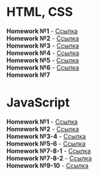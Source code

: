 
# <b>HTML, CSS</b><br>
<b>Homework №1</b> - <a href="http://larisach.github.io/GoIT/markup/home/lesson1/index.html">Ссылка</a><br>
<b>Homework №2</b> - <a href="http://larisach.github.io/GoIT/markup/home/lesson3/index.html">Ссылка</a><br>
<b>Homework №3</b> - <a href="http://larisach.github.io/GoIT/markup/home/lesson4/index.html">Ссылка</a><br>
<b>Homework №4</b> - <a href="http://larisach.github.io/GoIT/markup/home/lesson5(picture)/index.html">Ссылка</a><br>
<b>Homework №5</b> - <a href="http://larisach.github.io/GoIT/markup/home/lesson5/index.html">Ссылка</a><br>
<b>Homework №6</b> - <a href="http://larisach.github.io/GoIT/markup/home/lesson6/index.html">Ссылка</a><br>
<b>Homework №7</b>

# <b>JavaScript</b><br>
<b>Homework №1</b> - <a href="http://larisach.github.io/GoIT/JavaScript/js_01-02/part1/index.html">Ссылка</a><br>
<b>Homework №2</b> - <a href="http://larisach.github.io/GoIT/JavaScript/js_01-02/part2/index.html">Ссылка</a><br>
<b>Homework №3-4</b> - <a href="http://larisach.github.io/GoIT/JavaScript/js_03-04/index.html">Ссылка</a><br>
<b>Homework №5-6</b> - <a href="http://larisach.github.io/GoIT/JavaScript/js_05-06/index.html">Ссылка</a><br>
<b>Homework №7-8-1</b> - <a href="http://larisach.github.io/GoIT/JavaScript/js_07-08-1/index.html">Ссылка</a><br>
<b>Homework №7-8-2</b> - <a href="http://larisach.github.io/GoIT/JavaScript/js_07-08-2/index.html">Ссылка</a><br>
<b>Homework №9-10</b> - <a href="http://larisach.github.io/GoIT/JavaScript/js-09-10/index.html">Ссылка</a><br>
